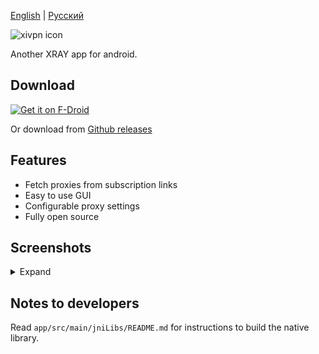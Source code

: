 [English](README.md) | [Русский](README_RU.md)

![xivpn icon](https://raw.githubusercontent.com/Exclude0122/xivpn/refs/heads/master/icon.webp)

Another XRAY app for android.

## Download

<a href="https://f-droid.org/en/packages/io.github.exclude0122.xivpn/">
    <img src="https://f-droid.org/badge/get-it-on.png"
    alt="Get it on F-Droid"
    height="80">
</a>

Or download from [Github releases](https://github.com/Exclude0122/xivpn/releases/latest)

## Features

- Fetch proxies from subscription links
- Easy to use GUI
- Configurable proxy settings
- Fully open source

## Screenshots

<details>
  <summary>Expand</summary>

![Home page](https://github.com/Exclude0122/xivpn/blob/master/fastlane/metadata/android/en-US/images/phoneScreenshots/1.png)
![Proxies page](https://github.com/Exclude0122/xivpn/blob/master/fastlane/metadata/android/en-US/images/phoneScreenshots/2.png)
![Proxy settings page](https://github.com/Exclude0122/xivpn/blob/master/fastlane/metadata/android/en-US/images/phoneScreenshots/3.png)


</details>


## Notes to developers

Read `app/src/main/jniLibs/README.md` for instructions to build the native library.
